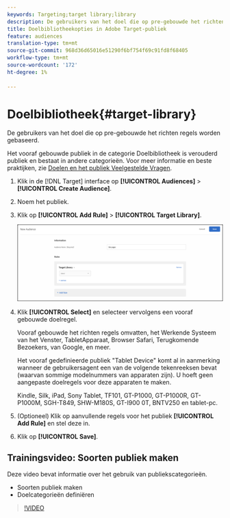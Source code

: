 ```yaml
---
keywords: Targeting;target library;library
description: De gebruikers van het doel die op pre-gebouwde het richten regels worden gebaseerd.
title: Doelbibliotheekopties in Adobe Target-publiek
feature: audiences
translation-type: tm+mt
source-git-commit: 968d36d65016e51290f6bf754f69c91fd8f68405
workflow-type: tm+mt
source-wordcount: '172'
ht-degree: 1%

---
```



# Doelbibliotheek{#target-library}

De gebruikers van het doel die op pre-gebouwde het richten regels worden gebaseerd.

Het vooraf gebouwde publiek in de categorie Doelbibliotheek is verouderd publiek en bestaat in andere categorieën. Voor meer informatie en beste praktijken, zie [Doelen en het publiek Veelgestelde Vragen](/help/c-target/c-troubleshooting-targets-and-audiences/troubleshooting-targets-and-audiences.md#concept_C4EE4B8F4840430CBD798D579A8F208D).

1. Klik in de [!DNL Target] interface op **[!UICONTROL Audiences]** > **[!UICONTROL Create Audience]**.
1. Noem het publiek.
1. Klik op **[!UICONTROL Add Rule]** > **[!UICONTROL Target Library]**.

   ![Doelbibliotheek](assets/target_library.png)

1. Klik **[!UICONTROL Select]** en selecteer vervolgens een vooraf gebouwde doelregel.

   Vooraf gebouwde het richten regels omvatten, het Werkende Systeem van het Venster, TabletApparaat, Browser Safari, Terugkomende Bezoekers, van Google, en meer.

   Het vooraf gedefinieerde publiek &quot;Tablet Device&quot; komt al in aanmerking wanneer de gebruikersagent een van de volgende tekenreeksen bevat (waarvan sommige modelnummers van apparaten zijn). U hoeft geen aangepaste doelregels voor deze apparaten te maken.

   Kindle, Silk, iPad, Sony Tablet, TF101, GT-P1000, GT-P1000R, GT-P1000M, SGH-T849, SHW-M180S, GT-I900 0T, BNTV250 en tablet-pc.

1. (Optioneel) Klik op aanvullende regels voor het publiek **[!UICONTROL Add Rule]** en stel deze in.
1. Klik op **[!UICONTROL Save]**.

## Trainingsvideo: Soorten publiek maken

Deze video bevat informatie over het gebruik van publiekscategorieën.

* Soorten publiek maken
* Doelcategorieën definiëren

>[!VIDEO](https://video.tv.adobe.com/v/17392)
